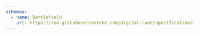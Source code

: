```yaml
---
schemas:
  - name: Battlefield
    url: https://raw.githubusercontent.com/digital-land/specification/main/content/dataset/battlefield.md
---
```

